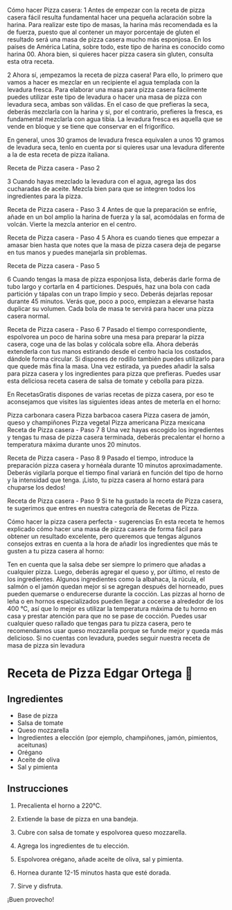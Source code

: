 Cómo hacer Pizza casera:
1
Antes de empezar con la receta de pizza casera fácil resulta fundamental hacer una pequeña aclaración sobre la harina. Para realizar este tipo de masas, la harina más recomendada es la de fuerza, puesto que al contener un mayor porcentaje de gluten el resultado será una masa de pizza casera mucho más esponjosa. En los países de América Latina, sobre todo, este tipo de harina es conocido como harina 00. Ahora bien, si quieres hacer pizza casera sin gluten, consulta esta otra receta.

2
Ahora sí, ¡empezamos la receta de pizza casera! Para ello, lo primero que vamos a hacer es mezclar en un recipiente el agua templada con la levadura fresca. Para elaborar una masa para pizza casera fácilmente puedes utilizar este tipo de levadura o hacer una masa de pizza con levadura seca, ambas son válidas. En el caso de que prefieras la seca, deberás mezclarla con la harina y si, por el contrario, prefieres la fresca, es fundamental mezclarla con agua tibia. La levadura fresca es aquella que se vende en bloque y se tiene que conservar en el frigorífico.

En general, unos 30 gramos de levadura fresca equivalen a unos 10 gramos de levadura seca, tenlo en cuenta por si quieres usar una levadura diferente a la de esta receta de pizza italiana.

Receta de Pizza casera - Paso 2

3
Cuando hayas mezclado la levadura con el agua, agrega las dos cucharadas de aceite. Mezcla bien para que se integren todos los ingredientes para la pizza.

Receta de Pizza casera - Paso 3
4
Antes de que la preparación se enfríe, añade en un bol amplio la harina de fuerza y la sal, acomódalas en forma de volcán. Vierte la mezcla anterior en el centro.

Receta de Pizza casera - Paso 4
5
Ahora es cuando tienes que empezar a amasar bien hasta que notes que la masa de pizza casera deja de pegarse en tus manos y puedes manejarla sin problemas.

Receta de Pizza casera - Paso 5

6
Cuando tengas la masa de pizza esponjosa lista, deberás darle forma de tubo largo y cortarla en 4 particiones. Después, haz una bola con cada partición y tápalas con un trapo limpio y seco. Deberás dejarlas reposar durante 45 minutos. Verás que, poco a poco, empiezan a elevarse hasta duplicar su volumen. Cada bola de masa te servirá para hacer una pizza casera normal.

Receta de Pizza casera - Paso 6
7
Pasado el tiempo correspondiente, espolvorea un poco de harina sobre una mesa para preparar la pizza casera, coge una de las bolas y colócala sobre ella. Ahora deberás extenderla con tus manos estirando desde el centro hacia los costados, dándole forma circular. Si dispones de rodillo también puedes utilizarlo para que quede más fina la masa. Una vez estirada, ya puedes añadir la salsa para pizza casera y los ingredientes para pizza que prefieras. Puedes usar esta deliciosa receta casera de salsa de tomate y cebolla para pizza.

En RecetasGratis dispones de varias recetas de pizza casera, por eso te aconsejamos que visites las siguientes ideas antes de meterla en el horno:

Pizza carbonara casera
Pizza barbacoa casera
Pizza casera de jamón, queso y champiñones
Pizza vegetal
Pizza americana
Pizza mexicana
Receta de Pizza casera - Paso 7
8
Una vez hayas escogido los ingredientes y tengas tu masa de pizza casera terminada, deberás precalentar el horno a temperatura máxima durante unos 20 minutos.

Receta de Pizza casera - Paso 8
9
Pasado el tiempo, introduce la preparación pizza casera y hornéala durante 10 minutos aproximadamente. Deberás vigilarla porque el tiempo final variará en función del tipo de horno y la intensidad que tenga. ¡Listo, tu pizza casera al horno estará para chuparse los dedos!

Receta de Pizza casera - Paso 9
Si te ha gustado la receta de Pizza casera, te sugerimos que entres en nuestra categoría de Recetas de Pizza.

Cómo hacer la pizza casera perfecta - sugerencias
En esta receta te hemos explicado cómo hacer una masa de pizza casera de forma fácil para obtener un resultado excelente, pero queremos que tengas algunos consejos extras en cuenta a la hora de añadir los ingredientes que más te gusten a tu pizza casera al horno:

Ten en cuenta que la salsa debe ser siempre lo primero que añadas a cualquier pizza. Luego, deberás agregar el queso y, por último, el resto de los ingredientes.
Algunos ingredientes como la albahaca, la rúcula, el salmón o el jamón quedan mejor si se agregan después del horneado, pues pueden quemarse o endurecerse durante la cocción.
Las pizzas al horno de leña o en hornos especializados pueden llegar a cocerse a alrededor de los 400 °C, así que lo mejor es utilizar la temperatura máxima de tu horno en casa y prestar atención para que no se pase de cocción.
Puedes usar cualquier queso rallado que tengas para tu pizza casera, pero te recomendamos usar queso mozzarella porque se funde mejor y queda más delicioso.
Si no cuentas con levadura, puedes seguir nuestra receta de masa de pizza sin levadura


# Receta de Pizza Edgar Ortega 🍕

## Ingredientes
- Base de pizza
- Salsa de tomate
- Queso mozzarella
- Ingredientes a elección (por ejemplo, champiñones, jamón, pimientos, aceitunas)
- Orégano
- Aceite de oliva
- Sal y pimienta

## Instrucciones

1. Precalienta el horno a 220°C.

2. Extiende la base de pizza en una bandeja.

3. Cubre con salsa de tomate y espolvorea queso mozzarella.

4. Agrega los ingredientes de tu elección.

5. Espolvorea orégano, añade aceite de oliva, sal y pimienta.

6. Hornea durante 12-15 minutos hasta que esté dorada.

7. Sirve y disfruta.

¡Buen provecho!